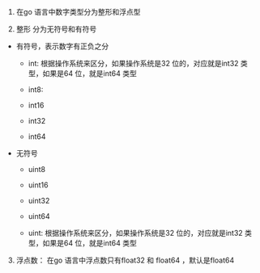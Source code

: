1. 在go 语言中数字类型分为整形和浮点型

2. 整形 分为无符号和有符号

+ 有符号，表示数字有正负之分

    + int: 根据操作系统来区分，如果操作系统是32 位的，对应就是int32 类型，如果是64 位，就是int64 类型

    + int8:

    + int16

    + int32

    + int64

+ 无符号

    + uint8

    + uint16

    + uint32

    + uint64

    + uint: 根据操作系统来区分，如果操作系统是32 位的，对应就是int32 类型，如果是64 位，就是int64 类型

3. 浮点数： 在go 语言中浮点数只有float32 和 float64 ，默认是float64